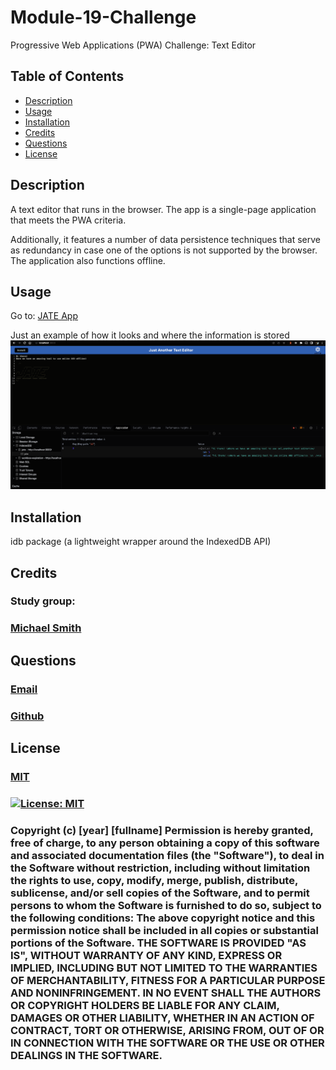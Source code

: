 # Module-19-Challenge
Progressive Web Applications (PWA) Challenge: Text Editor

  ## Table of Contents
  - [Description](#Description)
  - [Usage](#Usage)
  - [Installation](#Installation)
  - [Credits](#Credits)
  - [Questions](#Questions)
  - [License](#License)

  ## Description
 A text editor that runs in the browser. The app is a single-page application that meets the PWA criteria. 
 
 Additionally, it features a number of data persistence techniques that serve as redundancy in case one of the options is not supported by the browser. The application also functions offline.

  ## Usage
Go to: [JATE App](https://jate-challenge.herokuapp.com/)

Just an example of how it looks and where the information is stored
![Jate app in use screenshot](jateApp.png)


  ## Installation
idb package (a lightweight wrapper around the IndexedDB API)


  ## Credits
   ### Study group:
### [Michael Smith](https://github.com/AustinBQ02) 

  ## Questions
  ### [Email](jes.ortega7@gmail.com)
  ### [Github](https://github.com/JessicaIOrtega)

  ## License
  ### [MIT](https://choosealicense.com/licenses/mit/)
  ### [![License: MIT](https://img.shields.io/badge/License-MIT-yellow.svg)](https://opensource.org/licenses/MIT)
  
  ### Copyright (c) [year] [fullname]    Permission is hereby granted, free of charge, to any person obtaining a copy of this software and associated documentation files (the "Software"), to deal in the Software without restriction, including without limitation the rights to use, copy, modify, merge, publish, distribute, sublicense, and/or sell copies of the Software, and to permit persons to whom the Software is furnished to do so, subject to the following conditions: The above copyright notice and this permission notice shall be included in all copies or substantial portions of the Software. THE SOFTWARE IS PROVIDED "AS IS", WITHOUT WARRANTY OF ANY KIND, EXPRESS OR IMPLIED, INCLUDING BUT NOT LIMITED TO THE WARRANTIES OF MERCHANTABILITY, FITNESS FOR A PARTICULAR PURPOSE AND NONINFRINGEMENT. IN NO EVENT SHALL THE AUTHORS OR COPYRIGHT HOLDERS BE LIABLE FOR ANY CLAIM, DAMAGES OR OTHER LIABILITY, WHETHER IN AN ACTION OF CONTRACT, TORT OR OTHERWISE, ARISING FROM, OUT OF OR IN CONNECTION WITH THE SOFTWARE OR THE USE OR OTHER DEALINGS IN THE SOFTWARE.

